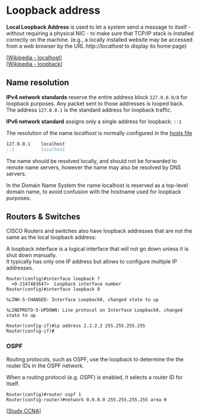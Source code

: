 # Loopback address

**Local Loopback Address** is used to let a system send a message to itself - without requiring a physical NIC - to make sure that TCP/IP stack is installed correctly on the machine.
(e.g., a locally installed website may be accessed from a web browser by the URL _http://localhost_ to display its home page)

[[Wikipedia - localhost](https://en.wikipedia.org/wiki/Localhost)]<br>
[[Wikipedia - loopback](https://en.wikipedia.org/wiki/Loopback)]

## Name resolution

**IPv4 network standards** reserve the entire address block `127.0.0.0/8` for loopback purposes.
Any packet sent to those addresses is looped back.
The address `127.0.0.1` is the standard address for loopback traffic.

**IPv6 network standard** assigns only a single address for loopback: `::1`

The resolution of the name _localhost_ is normally configured in the [hosts file](<https://en.wikipedia.org/wiki/Hosts_(file)>)

```cmd
127.0.0.1    localhost
::1          localhost
```

The name should be resolved locally, and should not be forwarded to remote name servers, however the name may also be resolved by DNS servers.

In the Domain Name System the name localhost is reserved as a top-level domain name, to avoid confusion with the hostname used for loopback purposes.

## Routers & Switches

CISCO Routers and switches also have loopback addresses that are not the same as the local loopback address:

A loopback interface is a logical interface that will not go down unless it is shut down manually.<br>
It typically has only one IP address but allows to configure multiple IP addresses.

```
Router(config)#interface loopback ?
  <0-2147483647>  Loopback interface number
Router(config)#interface loopback 0

%LINK-5-CHANGED: Interface Loopback0, changed state to up

%LINEPROTO-5-UPDOWN: Line protocol on Interface Loopback0, changed state to up

Router(config-if)#ip address 2.2.2.2 255.255.255.255
Router(config-if)#
```

### OSPF

Routing protocols, such as OSPF, use the loopback to determine the the router IDs in the OSPF network.

When a routing protocol (e.g. OSPF) is enabled, it selects a router ID for itself.

```
Router(config)#router ospf 1
Router(config-router)#network 0.0.0.0 255.255.255.255 area 0
```

[[Study CCNA](https://study-ccna.com/loopback-interface-loopback-address/)]
